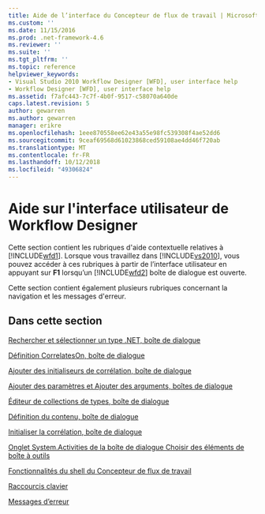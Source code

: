 ```yaml
---
title: Aide de l’interface du Concepteur de flux de travail | Microsoft Docs
ms.custom: ''
ms.date: 11/15/2016
ms.prod: .net-framework-4.6
ms.reviewer: ''
ms.suite: ''
ms.tgt_pltfrm: ''
ms.topic: reference
helpviewer_keywords:
- Visual Studio 2010 Workflow Designer [WFD], user interface help
- Workflow Designer [WFD], user interface help
ms.assetid: f7afc443-7c7f-4b0f-9517-c58070a640de
caps.latest.revision: 5
author: gewarren
ms.author: gewarren
manager: erikre
ms.openlocfilehash: 1eee870558ee62e43a55e98fc539308f4ae52dd6
ms.sourcegitcommit: 9ceaf69568d61023868ced59108ae4dd46f720ab
ms.translationtype: MT
ms.contentlocale: fr-FR
ms.lasthandoff: 10/12/2018
ms.locfileid: "49306824"
---
```

# <a name="workflow-designer-ui-help"></a>Aide sur l'interface utilisateur de Workflow Designer
Cette section contient les rubriques d'aide contextuelle relatives à [!INCLUDE[wfd1](../includes/wfd1-md.md)]. Lorsque vous travaillez dans [!INCLUDE[vs2010](../includes/vs2010-md.md)], vous pouvez accéder à ces rubriques à partir de l’interface utilisateur en appuyant sur **F1** lorsqu’un [!INCLUDE[wfd2](../includes/wfd2-md.md)] boîte de dialogue est ouverte.  
  
 Cette section contient également plusieurs rubriques concernant la navigation et les messages d'erreur.  
  
## <a name="in-this-section"></a>Dans cette section  
 [Rechercher et sélectionner un type .NET, boîte de dialogue](../workflow-designer/browse-and-select-a-dotnet-type-dialog-box.md)  
  
 [Définition CorrelatesOn, boîte de dialogue](../workflow-designer/correlateson-definition-dialog-box.md)  
  
 [Ajouter des initialiseurs de corrélation, boîte de dialogue](../workflow-designer/add-correlationinitializers-dialog-box.md)  
  
 [Ajouter des paramètres et Ajouter des arguments, boîtes de dialogue](../workflow-designer/add-parameters-and-add-arguments-dialog-boxes.md)  
  
 [Éditeur de collections de types, boîte de dialogue](../workflow-designer/type-collection-editor-dialog-box.md)  
  
 [Définition du contenu, boîte de dialogue](../workflow-designer/content-definition-dialog-box.md)  
  
 [Initialiser la corrélation, boîte de dialogue](../workflow-designer/initialize-correlation-dialog-box.md)  
  
 [Onglet System.Activities de la boîte de dialogue Choisir des éléments de boîte à outils](../workflow-designer/system-activities-tab-choose-toolbox-items-dialog-box.md)  
  
 [Fonctionnalités du shell du Concepteur de flux de travail](../workflow-designer/workflow-designer-shell-features.md)  
  
 [Raccourcis clavier](../workflow-designer/keyboard-shortcuts-in-the-workflow-designer.md)  
  
 [Messages d’erreur](../workflow-designer/error-messages-in-workflow-designer.md)